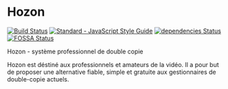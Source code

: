 # Hozon
[![Build Status](https://travis-ci.org/Gasparbsurde/Hozon.svg?branch=master)](https://travis-ci.org/Gasparbsurde/Hozon) <a href="https://standardjs.com"><img src="https://img.shields.io/badge/code_style-standard-brightgreen.svg" alt="Standard - JavaScript Style Guide"></a> [![dependencies Status](https://david-dm.org/Gasparbsurde/Hozon/status.svg)](https://david-dm.org/Gasparbsurde/Hozon) [![FOSSA Status](https://app.fossa.io/api/projects/git%2Bgithub.com%2FGasparbsurde%2FHozon.svg?type=shield)](https://app.fossa.io/projects/git%2Bgithub.com%2FGasparbsurde%2FHozon?ref=badge_shield)

Hozon - système professionnel de double copie

Hozon est déstiné aux professionnels et amateurs de la vidéo. Il a pour but de proposer une alternative fiable, simple et gratuite aux gestionnaires de double-copie actuels.
